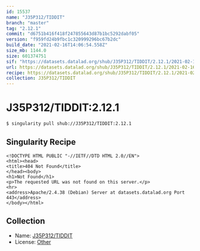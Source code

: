 ```yaml
---
id: 15537
name: "J35P312/TIDDIT"
branch: "master"
tag: "2.12.1"
commit: "d6751b416f418f247855643d87b1bc5292dabf05"
version: "f959fd24b9fbc1c320999296bc67b2dc"
build_date: "2021-02-16T14:06:54.558Z"
size_mb: 1144.0
size: 601374751
sif: "https://datasets.datalad.org/shub/J35P312/TIDDIT/2.12.1/2021-02-16-d6751b41-f959fd24/f959fd24b9fbc1c320999296bc67b2dc.sif"
url: https://datasets.datalad.org/shub/J35P312/TIDDIT/2.12.1/2021-02-16-d6751b41-f959fd24/
recipe: https://datasets.datalad.org/shub/J35P312/TIDDIT/2.12.1/2021-02-16-d6751b41-f959fd24/Singularity
collection: J35P312/TIDDIT
---
```


# J35P312/TIDDIT:2.12.1

```bash
$ singularity pull shub://J35P312/TIDDIT:2.12.1
```

## Singularity Recipe

```singularity
<!DOCTYPE HTML PUBLIC "-//IETF//DTD HTML 2.0//EN">
<html><head>
<title>404 Not Found</title>
</head><body>
<h1>Not Found</h1>
<p>The requested URL was not found on this server.</p>
<hr>
<address>Apache/2.4.38 (Debian) Server at datasets.datalad.org Port 443</address>
</body></html>
```

## Collection

 - Name: [J35P312/TIDDIT](https://github.com/J35P312/TIDDIT)
 - License: [Other](None)

